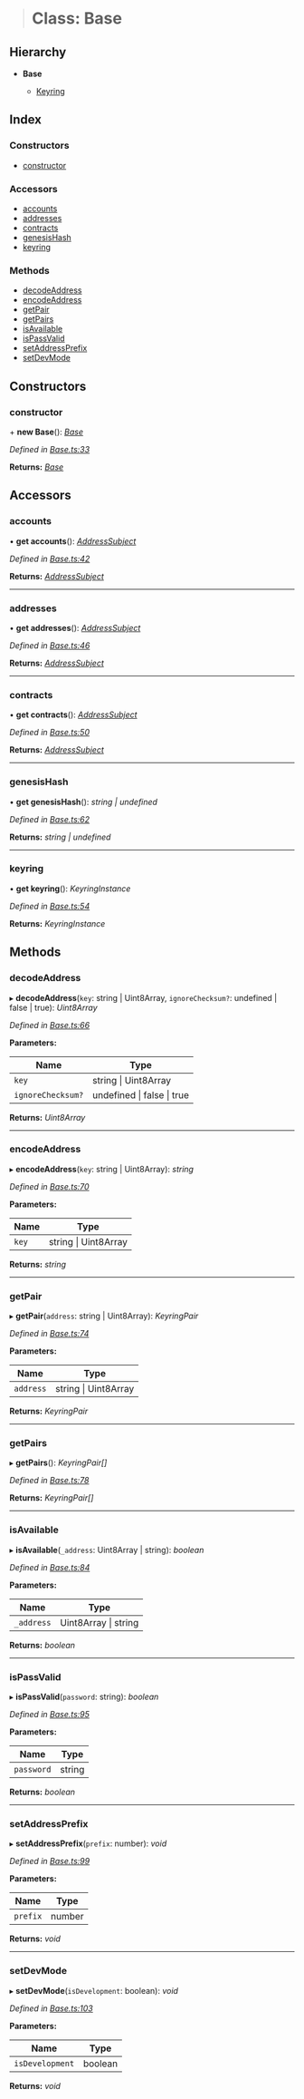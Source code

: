 > # Class: Base

## Hierarchy

* **Base**

  * [Keyring](_keyring_.keyring.md)

## Index

### Constructors

* [constructor](_base_.base.md#constructor)

### Accessors

* [accounts](_base_.base.md#accounts)
* [addresses](_base_.base.md#addresses)
* [contracts](_base_.base.md#contracts)
* [genesisHash](_base_.base.md#genesishash)
* [keyring](_base_.base.md#keyring)

### Methods

* [decodeAddress](_base_.base.md#decodeaddress)
* [encodeAddress](_base_.base.md#encodeaddress)
* [getPair](_base_.base.md#getpair)
* [getPairs](_base_.base.md#getpairs)
* [isAvailable](_base_.base.md#isavailable)
* [isPassValid](_base_.base.md#ispassvalid)
* [setAddressPrefix](_base_.base.md#setaddressprefix)
* [setDevMode](_base_.base.md#setdevmode)

## Constructors

###  constructor

\+ **new Base**(): *[Base](_base_.base.md)*

*Defined in [Base.ts:33](https://github.com/polkadot-js/ui/blob/129da68/packages/ui-keyring/src/Base.ts#L33)*

**Returns:** *[Base](_base_.base.md)*

## Accessors

###  accounts

• **get accounts**(): *[AddressSubject](../interfaces/_observable_types_.addresssubject.md)*

*Defined in [Base.ts:42](https://github.com/polkadot-js/ui/blob/129da68/packages/ui-keyring/src/Base.ts#L42)*

**Returns:** *[AddressSubject](../interfaces/_observable_types_.addresssubject.md)*

___

###  addresses

• **get addresses**(): *[AddressSubject](../interfaces/_observable_types_.addresssubject.md)*

*Defined in [Base.ts:46](https://github.com/polkadot-js/ui/blob/129da68/packages/ui-keyring/src/Base.ts#L46)*

**Returns:** *[AddressSubject](../interfaces/_observable_types_.addresssubject.md)*

___

###  contracts

• **get contracts**(): *[AddressSubject](../interfaces/_observable_types_.addresssubject.md)*

*Defined in [Base.ts:50](https://github.com/polkadot-js/ui/blob/129da68/packages/ui-keyring/src/Base.ts#L50)*

**Returns:** *[AddressSubject](../interfaces/_observable_types_.addresssubject.md)*

___

###  genesisHash

• **get genesisHash**(): *string | undefined*

*Defined in [Base.ts:62](https://github.com/polkadot-js/ui/blob/129da68/packages/ui-keyring/src/Base.ts#L62)*

**Returns:** *string | undefined*

___

###  keyring

• **get keyring**(): *KeyringInstance*

*Defined in [Base.ts:54](https://github.com/polkadot-js/ui/blob/129da68/packages/ui-keyring/src/Base.ts#L54)*

**Returns:** *KeyringInstance*

## Methods

###  decodeAddress

▸ **decodeAddress**(`key`: string | Uint8Array, `ignoreChecksum?`: undefined | false | true): *Uint8Array*

*Defined in [Base.ts:66](https://github.com/polkadot-js/ui/blob/129da68/packages/ui-keyring/src/Base.ts#L66)*

**Parameters:**

Name | Type |
------ | ------ |
`key` | string \| Uint8Array |
`ignoreChecksum?` | undefined \| false \| true |

**Returns:** *Uint8Array*

___

###  encodeAddress

▸ **encodeAddress**(`key`: string | Uint8Array): *string*

*Defined in [Base.ts:70](https://github.com/polkadot-js/ui/blob/129da68/packages/ui-keyring/src/Base.ts#L70)*

**Parameters:**

Name | Type |
------ | ------ |
`key` | string \| Uint8Array |

**Returns:** *string*

___

###  getPair

▸ **getPair**(`address`: string | Uint8Array): *KeyringPair*

*Defined in [Base.ts:74](https://github.com/polkadot-js/ui/blob/129da68/packages/ui-keyring/src/Base.ts#L74)*

**Parameters:**

Name | Type |
------ | ------ |
`address` | string \| Uint8Array |

**Returns:** *KeyringPair*

___

###  getPairs

▸ **getPairs**(): *KeyringPair[]*

*Defined in [Base.ts:78](https://github.com/polkadot-js/ui/blob/129da68/packages/ui-keyring/src/Base.ts#L78)*

**Returns:** *KeyringPair[]*

___

###  isAvailable

▸ **isAvailable**(`_address`: Uint8Array | string): *boolean*

*Defined in [Base.ts:84](https://github.com/polkadot-js/ui/blob/129da68/packages/ui-keyring/src/Base.ts#L84)*

**Parameters:**

Name | Type |
------ | ------ |
`_address` | Uint8Array \| string |

**Returns:** *boolean*

___

###  isPassValid

▸ **isPassValid**(`password`: string): *boolean*

*Defined in [Base.ts:95](https://github.com/polkadot-js/ui/blob/129da68/packages/ui-keyring/src/Base.ts#L95)*

**Parameters:**

Name | Type |
------ | ------ |
`password` | string |

**Returns:** *boolean*

___

###  setAddressPrefix

▸ **setAddressPrefix**(`prefix`: number): *void*

*Defined in [Base.ts:99](https://github.com/polkadot-js/ui/blob/129da68/packages/ui-keyring/src/Base.ts#L99)*

**Parameters:**

Name | Type |
------ | ------ |
`prefix` | number |

**Returns:** *void*

___

###  setDevMode

▸ **setDevMode**(`isDevelopment`: boolean): *void*

*Defined in [Base.ts:103](https://github.com/polkadot-js/ui/blob/129da68/packages/ui-keyring/src/Base.ts#L103)*

**Parameters:**

Name | Type |
------ | ------ |
`isDevelopment` | boolean |

**Returns:** *void*